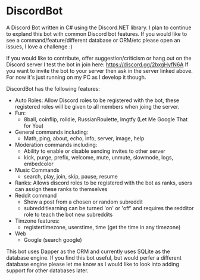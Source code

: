 DiscordBot
==========
A Discord Bot written in C# using the Discord.NET library. I plan to continue to expland this bot with common Discord bot features. If you would like to see a command/feature/different database or ORM/etc please open an issues, I love a challenge :)

If you would like to contribute, offer suggestion/criticism or hang out on the Discord server I test the bot in join here: https://discord.gg/2bxgHyfN6A If you want to invite the bot to your server then ask in the server linked above. For now it's just running on my PC as I develop it though.

DiscordBot has the following features:

* Auto Roles: Allow Discord roles to be registered with the bot, these registered roles will be given to all members when joing the server.
* Fun: 
  * 8ball, coinflip, rolldie, RussianRoulette, lmgtfy (Let Me Google That for You)
* General commands including:
  * Math, ping, about, echo, info, server, image, help
* Moderation commands including:
  * Ability to enable or disable sending invites to other server 
  * kick, purge, prefix, welcome, mute, unmute, slowmode, logs, embedcolor
* Music Commands
  * search, play, join, skip, pause, resume
* Ranks: Allows discord roles to be registered with the bot as ranks, users can assign these ranks to themselves
* Reddit command
  * Show a post from a chosen or random subreddit
  * subredditlearning can be turned 'on' or 'off' and requires the redditor role to teach the bot new subreddits
* Timzone features:
  * registertimezone, userstime, time (get the time in any timezone)
* Web
  * Google (search google)  

This bot uses Dapper as the ORM and currently uses SQLite as the database engine. 
If you find this bot useful, but would perfer a different database engine please let me know as I would like to look into adding support for other databases later.
